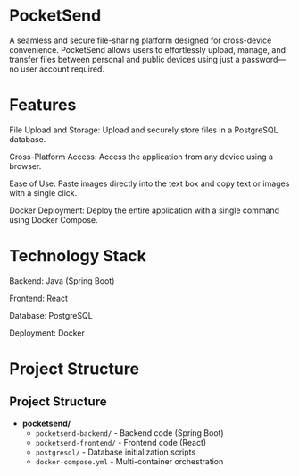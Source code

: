 # PocketSend
A seamless and secure file-sharing platform designed for cross-device convenience. PocketSend allows users to effortlessly upload, manage, and transfer files between personal and public devices using just a password—no user account required.

# Features

File Upload and Storage: Upload and securely store files in a PostgreSQL database.

Cross-Platform Access: Access the application from any device using a browser.

Ease of Use: Paste images directly into the text box and copy text or images with a single click.

Docker Deployment: Deploy the entire application with a single command using Docker Compose.

# Technology Stack

Backend: Java (Spring Boot)

Frontend: React

Database: PostgreSQL

Deployment: Docker

# Project Structure

## Project Structure
- **pocketsend/**
  - `pocketsend-backend/` - Backend code (Spring Boot)
  - `pocketsend-frontend/` - Frontend code (React)
  - `postgresql/` - Database initialization scripts
  - `docker-compose.yml` - Multi-container orchestration

